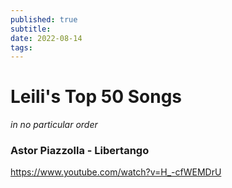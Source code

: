 ```yaml
---
published: true
subtitle:
date: 2022-08-14
tags:
---
```


# Leili's Top 50 Songs

*in no particular order*

### Astor Piazzolla - Libertango

https://www.youtube.com/watch?v=H_-cfWEMDrU